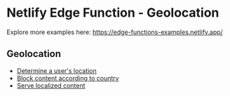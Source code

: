 # Netlify Edge Function - Geolocation
Explore more examples here: https://edge-functions-examples.netlify.app/
## Geolocation

- [Determine a user's location](/pages/geolocation)
- [Block content according to country](/pages/country-block)
- [Serve localized content](/pages/localized-content)
